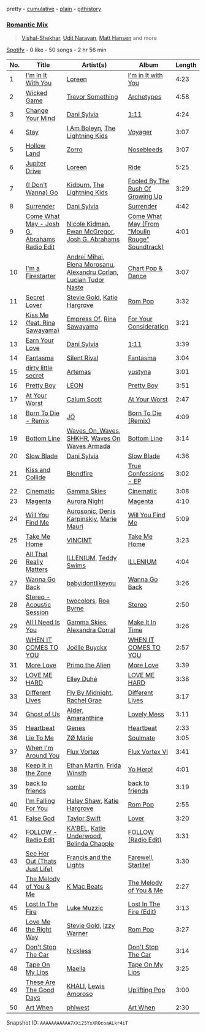 pretty - [cumulative](/playlists/cumulative/37i9dQZF1EVGJJ3r00UGAt.md) - [plain](/playlists/plain/37i9dQZF1EVGJJ3r00UGAt) - [githistory](https://github.githistory.xyz/mdn522/spotify-playlist-archive/blob/main/playlists/plain/37i9dQZF1EVGJJ3r00UGAt)

### [Romantic Mix](https://open.spotify.com/playlist/37i9dQZF1EVGJJ3r00UGAt)

> <a href=spotify:playlist:37i9dQZF1EIWiP8k7AjPgM>Vishal\-Shekhar</a>, <a href=spotify:playlist:37i9dQZF1EIWSszq2QgRer>Udit Narayan</a>, <a href=spotify:playlist:37i9dQZF1EIXQcwiHyhPTB>Matt Hansen</a> and more

[Spotify](https://open.spotify.com/user/spotify) - 0 like - 50 songs - 2 hr 56 min

| No. | Title | Artist(s) | Album | Length |
|---|---|---|---|---|
| 1 | [I'm In It With You](https://open.spotify.com/track/6vL2WIThSBFJ6aQJX28EpX) | [Loreen](https://open.spotify.com/artist/49aaHxvAJ0tCh0F15OnwIl) | [I'm in It with You](https://open.spotify.com/album/4bJiKSTDQvVgAzkgtrHx97) | 4:23 |
| 2 | [Wicked Game](https://open.spotify.com/track/0ZeO02taxRyltdRamjxdw7) | [Trevor Something](https://open.spotify.com/artist/6bWylzDlsTfR8khADRQJfd) | [Archetypes](https://open.spotify.com/album/4pMNlSWaIV40CEYQFXgRFQ) | 4:58 |
| 3 | [Change Your Mind](https://open.spotify.com/track/6SZL3jfwoUPs1LG5oJB8dj) | [Dani Sylvia](https://open.spotify.com/artist/4loap7SYpi11OpsZKnynZj) | [1:11](https://open.spotify.com/album/1VuEsPeIqB4vD9USxdRtZC) | 4:24 |
| 4 | [Stay](https://open.spotify.com/track/2nm5SfKZFq1x7mnzZ8Fty1) | [I Am Boleyn](https://open.spotify.com/artist/1tX2U6Uh4Iz8gowpGY5PUn), [The Lightning Kids](https://open.spotify.com/artist/5swU5DPjch0LugnGOAmjgD) | [Voyager](https://open.spotify.com/album/2awe9zmy68d7Gzl1qBBuwo) | 3:07 |
| 5 | [Hollow Land](https://open.spotify.com/track/16OWI2MfkGny3ghSBJJNLi) | [Zorro](https://open.spotify.com/artist/1RrZDKz5tA9AWiVzXGWEBY) | [Nosebleeds](https://open.spotify.com/album/2NdXTtm3r3xPmKYnySW8vi) | 3:07 |
| 6 | [Jupiter Drive](https://open.spotify.com/track/3jeRTHNZKxlhgAF6QZ3Bfv) | [Loreen](https://open.spotify.com/artist/49aaHxvAJ0tCh0F15OnwIl) | [Ride](https://open.spotify.com/album/16oaTuuuBPHxviN8VA6iJ9) | 5:25 |
| 7 | [\(I Don't Wanna\) Go](https://open.spotify.com/track/7eNE8UtEJBVq8YGu8dkmpO) | [Kidburn](https://open.spotify.com/artist/26ULKfy6zRYeBbsryBZiFk), [The Lightning Kids](https://open.spotify.com/artist/5swU5DPjch0LugnGOAmjgD) | [Fooled By The Rush Of Growing Up](https://open.spotify.com/album/3WDev2lUJLFxdujVgVu81O) | 3:29 |
| 8 | [Surrender](https://open.spotify.com/track/6iz3AvbKh3IzEtnhp7LyEf) | [Dani Sylvia](https://open.spotify.com/artist/4loap7SYpi11OpsZKnynZj) | [Surrender](https://open.spotify.com/album/03YvFRmWftGnqfifD01q7l) | 4:42 |
| 9 | [Come What May \- Josh G\. Abrahams Radio Edit](https://open.spotify.com/track/3Fe6ATads7njanSSFBzbnB) | [Nicole Kidman](https://open.spotify.com/artist/0ExYzTb7raTAfsXPtiI5vq), [Ewan McGregor](https://open.spotify.com/artist/105Paee9vmV5rfLSG652e1), [Josh G\. Abrahams](https://open.spotify.com/artist/3Th8EI2dgslvnm79WoWDkS) | [Come What May \(From "Moulin Rouge" Soundtrack\)](https://open.spotify.com/album/5tvlYvBUflNruKuAPrXsJT) | 4:01 |
| 10 | [I'm a Firestarter](https://open.spotify.com/track/5lFR9czXGMV2sfn9JyD9rO) | [Andrei Mihai](https://open.spotify.com/artist/4eDIrn2NEJGrVqRrP2Xjgq), [Elena Morosanu](https://open.spotify.com/artist/1iW1qSLckAQPFZxr110YO9), [Alexandru Corlan](https://open.spotify.com/artist/4DxgQqT4pc5It16xWX5lb3), [Lucian Tudor Naste](https://open.spotify.com/artist/04oMWk57Cn6d086srUY3D8) | [Chart Pop & Dance](https://open.spotify.com/album/7qVXO4ilWUtnnO23YQFSrK) | 3:07 |
| 11 | [Secret Lover](https://open.spotify.com/track/4b5O6WKoDTsOQvnjMy8N9a) | [Stevie Gold](https://open.spotify.com/artist/3ZJ52oqH4GoAbp3rBzWjnf), [Katie Hargrove](https://open.spotify.com/artist/34P8mPdsRblmeUuXsGeTRk) | [Rom Pop](https://open.spotify.com/album/7m1ZFylEsOgjvZVo3yB4wL) | 3:32 |
| 12 | [Kiss Me \(feat\. Rina Sawayama\)](https://open.spotify.com/track/1ltDjZ5arFZ41ohXF37Yjt) | [Empress Of](https://open.spotify.com/artist/5QuBVnBPEzwYvFrgBbwpmU), [Rina Sawayama](https://open.spotify.com/artist/2KEqzdPS7M5YwGmiuPTdr5) | [For Your Consideration](https://open.spotify.com/album/2TTsYkEOtnLgcWq469WQ83) | 3:21 |
| 13 | [Earn Your Love](https://open.spotify.com/track/5FHpBizZP9SX9LcDhBHYCM) | [Dani Sylvia](https://open.spotify.com/artist/4loap7SYpi11OpsZKnynZj) | [1:11](https://open.spotify.com/album/1VuEsPeIqB4vD9USxdRtZC) | 3:39 |
| 14 | [Fantasma](https://open.spotify.com/track/1MBKfwd2yJRuDanDMdd5gi) | [Silent Rival](https://open.spotify.com/artist/4Pv8lfZ3p5FvxpFTwtWzow) | [Fantasma](https://open.spotify.com/album/18wOMRwvtRAJZv31z5HCaD) | 3:04 |
| 15 | [dirty little secret](https://open.spotify.com/track/1lau6K2YSP5APtkzNJxVyB) | [Artemas](https://open.spotify.com/artist/0PCCGZ0wGLizHt2KZ7hhA2) | [yustyna](https://open.spotify.com/album/5nzSCZ7NhKvAysI0tmNOdD) | 3:01 |
| 16 | [Pretty Boy](https://open.spotify.com/track/557jdZsn0FAltJXgenminf) | [LÉON](https://open.spotify.com/artist/4SqTiwOEdYrNayaGMkc7ia) | [Pretty Boy](https://open.spotify.com/album/4gEi05Cy4bNjoa3Dme7tH5) | 3:51 |
| 17 | [At Your Worst](https://open.spotify.com/track/6IYIPVF7RZQUEbVVs47xqw) | [Calum Scott](https://open.spotify.com/artist/6ydoSd3N2mwgwBHtF6K7eX) | [At Your Worst](https://open.spotify.com/album/0dhaQArDYjNo5woJGbXaYU) | 2:47 |
| 18 | [Born To Die \- Remix](https://open.spotify.com/track/7EF5D5KhE4O2vIeqioumqw) | [JÖ](https://open.spotify.com/artist/6fZfrfIyxcCSCPYiRtddee) | [Born To Die \(Remix\)](https://open.spotify.com/album/2tNhqrzr9Efr6MHq5i6rnL) | 4:09 |
| 19 | [Bottom Line](https://open.spotify.com/track/4NWGu4BX6xduBD2GQThlC6) | [Waves\_On\_Waves](https://open.spotify.com/artist/4l1KlqrM9fywoEDVKKiR9u), [SHKHR](https://open.spotify.com/artist/1ZEJTNLYcquv69asSb1G13), [Waves On Waves Armada](https://open.spotify.com/artist/6yvDu5Elzl1aXNcqPMPZoX) | [Bottom Line](https://open.spotify.com/album/1LuRGulWyGts3rELo5Biic) | 3:14 |
| 20 | [Slow Blade](https://open.spotify.com/track/1XgFOt3YrTdbezOytE1JBz) | [Dani Sylvia](https://open.spotify.com/artist/4loap7SYpi11OpsZKnynZj) | [Slow Blade](https://open.spotify.com/album/4LWO3sJt6a83K41ZD5oL5P) | 4:36 |
| 21 | [Kiss and Collide](https://open.spotify.com/track/0FUYwHxE0KwHO0VV2Z3kzP) | [Blondfire](https://open.spotify.com/artist/5ySYeIhqg4Rfs5tjteVMz3) | [True Confessions \- EP](https://open.spotify.com/album/1v93TAcKTGyFzNLlm5ewxS) | 3:02 |
| 22 | [Cinematic](https://open.spotify.com/track/29tbK8bIGfjdqmwf90Y6a9) | [Gamma Skies](https://open.spotify.com/artist/4mXOrMPAOxaPL9v8AGhcYA) | [Cinematic](https://open.spotify.com/album/1RqQAjKZtk5tOwT5WR0eYb) | 3:08 |
| 23 | [Magenta](https://open.spotify.com/track/097lXqsM5GLv9y3U35vnJo) | [Aurora Night](https://open.spotify.com/artist/58PDMEzS2t3Ud9cI5epA12) | [Magenta](https://open.spotify.com/album/2pXacZYfsz6n9qjlu0SglO) | 4:10 |
| 24 | [Will You Find Me](https://open.spotify.com/track/0F61w0erJeIPfbi2cF5rcJ) | [Aurosonic](https://open.spotify.com/artist/1UkK91RiLw3FonVedbAVA1), [Denis Karpinskiy](https://open.spotify.com/artist/19v8uClA7fei9JzCNIZl4b), [Marie Mauri](https://open.spotify.com/artist/21H2LI2FuIqPMWqQKswBve) | [Will You Find Me](https://open.spotify.com/album/4gkIPFoccQ2aNBliOftGGa) | 5:09 |
| 25 | [Take Me Home](https://open.spotify.com/track/1vSRJDm3AGK7CZvULuUWT4) | [VINCINT](https://open.spotify.com/artist/6glcVV5wCi1hU4nxqJItqd) | [Take Me Home](https://open.spotify.com/album/7i0EuiekRaFmy9CLtoqXEs) | 3:23 |
| 26 | [All That Really Matters](https://open.spotify.com/track/6cLrGfKIIRHYQw7S0mCDhA) | [ILLENIUM](https://open.spotify.com/artist/45eNHdiiabvmbp4erw26rg), [Teddy Swims](https://open.spotify.com/artist/33qOK5uJ8AR2xuQQAhHump) | [ILLENIUM](https://open.spotify.com/album/0ValflNlWce21wm5PlwV60) | 4:04 |
| 27 | [Wanna Go Back](https://open.spotify.com/track/0OtX8ZrM8jPLhYnkCArx2F) | [babyidontlikeyou](https://open.spotify.com/artist/0vvLUDvumHN2BRVL0ks8Uq) | [Wanna Go Back](https://open.spotify.com/album/0ARv1ypx5IY5XEmjIDWtjp) | 3:26 |
| 28 | [Stereo \- Acoustic Session](https://open.spotify.com/track/7snC1vt8AHavh5WziJplKN) | [twocolors](https://open.spotify.com/artist/7ACEUD7UsmmXrnj4OLt8f9), [Roe Byrne](https://open.spotify.com/artist/6LjXRw1jZBtm5zCuorBJGg) | [Stereo](https://open.spotify.com/album/1tuvLXYPZgkyxDVM1ePw4w) | 2:50 |
| 29 | [All I Need Is You](https://open.spotify.com/track/1NHEFvVu9hjsYX9e7b6rcT) | [Gamma Skies](https://open.spotify.com/artist/4mXOrMPAOxaPL9v8AGhcYA), [Alexandra Corral](https://open.spotify.com/artist/3aZFZkpdUWOGNM0jQur1qM) | [Make It In Time](https://open.spotify.com/album/0VgutgujlEQhqIuVnBl7Jz) | 3:26 |
| 30 | [WHEN IT COMES TO YOU](https://open.spotify.com/track/7Ae2ccRzHvsiyVeolDcpmY) | [Joëlle Buyckx](https://open.spotify.com/artist/0Lqk2B3DANAhrUBK2Lr0jL) | [WHEN IT COMES TO YOU](https://open.spotify.com/album/68ZtZhWZ3Zev2cqbzgLEXL) | 2:57 |
| 31 | [More Love](https://open.spotify.com/track/3oxCAn2rKUPUsX3b0QB4is) | [Primo the Alien](https://open.spotify.com/artist/7o6eNB8kc6HQbWbtOqrCfO) | [More Love](https://open.spotify.com/album/0jDIuxWX8Brga31coQdkhR) | 3:39 |
| 32 | [LOVE ME HARD](https://open.spotify.com/track/2zKGBzm03BqPDszKUX2wqT) | [Elley Duhé](https://open.spotify.com/artist/67MNhiAICFY6Pwc2YxCO0K) | [LOVE ME HARD](https://open.spotify.com/album/6auvXmYeoGjzPcYqgI9lRl) | 3:38 |
| 33 | [Different Lives](https://open.spotify.com/track/7e7JVMegy4WBMnzuZE9Srq) | [Fly By Midnight](https://open.spotify.com/artist/4rQTEdG6hDVOlDUFKs9EjZ), [Rachel Grae](https://open.spotify.com/artist/0ekCwZGQUkAISV1h48jlHn) | [Different Lives](https://open.spotify.com/album/2jnVMgIk877jRCQqJMuNfS) | 3:17 |
| 34 | [Ghost of Us](https://open.spotify.com/track/7k7xmKqGY5UKVd8w1cA3jS) | [Alder](https://open.spotify.com/artist/4wsz0xhjvwGmwlp81yxubB), [Amaranthine](https://open.spotify.com/artist/6IlhsmCUk7kkcVNgJbnBSw) | [Lovely Mess](https://open.spotify.com/album/5j7vwj7dmJS6jEsDtkC0ZT) | 3:11 |
| 35 | [Heartbeat](https://open.spotify.com/track/1icCZZZJpuUPvhakixy9f2) | [Genes](https://open.spotify.com/artist/5m34laExsWdTu2fYhRlRMG) | [Heartbeat](https://open.spotify.com/album/0W1MQnllbMtnLl0HJjkWSE) | 2:33 |
| 36 | [Lie To Me](https://open.spotify.com/track/7ipsMj6IJf5OQXoImjXcBn) | [ZØ Marie](https://open.spotify.com/artist/5rjP3HgpikPUgqGXwVmEoZ) | [Soulmate](https://open.spotify.com/album/6104xPEvR3ChEp8TK8wNvx) | 3:05 |
| 37 | [When I'm Around You](https://open.spotify.com/track/3BAtgnbTIlKgECHdvTGsrG) | [Flux Vortex](https://open.spotify.com/artist/1MNQjRAMxv130gsVbIbR0H) | [Flux Vortex VI](https://open.spotify.com/album/26CSiWqqDol7dAzb7lE5vU) | 3:41 |
| 38 | [Keep It in the Zone](https://open.spotify.com/track/21erJyrlS2GMSHiNgt1zJ4) | [Ethan Martin](https://open.spotify.com/artist/3B1ZWI1NBrC7EV1fj3pI59), [Frida Winsth](https://open.spotify.com/artist/3vhSndh4ek1drUerI776VD) | [Yo Hero!](https://open.spotify.com/album/1UrdkfoO5D1ayKy3obNR8V) | 4:01 |
| 39 | [back to friends](https://open.spotify.com/track/0FTmksd2dxiE5e3rWyJXs6) | [sombr](https://open.spotify.com/artist/4G9NDjRyZFDlJKMRL8hx3S) | [back to friends](https://open.spotify.com/album/0QLILSOq1IqAqx62drmv4E) | 3:19 |
| 40 | [I'm Falling For You](https://open.spotify.com/track/5sGSoDKD2yPQFaSKwZFAlE) | [Haley Shaw](https://open.spotify.com/artist/7HA6DvytV67OZSjkK2W0lX), [Katie Hargrove](https://open.spotify.com/artist/34P8mPdsRblmeUuXsGeTRk) | [Rom Pop](https://open.spotify.com/album/7m1ZFylEsOgjvZVo3yB4wL) | 2:55 |
| 41 | [False God](https://open.spotify.com/track/5hQSXkFgbxjZo9uCwd11so) | [Taylor Swift](https://open.spotify.com/artist/06HL4z0CvFAxyc27GXpf02) | [Lover](https://open.spotify.com/album/1NAmidJlEaVgA3MpcPFYGq) | 3:20 |
| 42 | [FOLLOW \- Radio Edit](https://open.spotify.com/track/4GvKc0MWTjcBOCHDg6YL0X) | [KA'BEL](https://open.spotify.com/artist/7Lkuv1b4YmQzXQqeZVYnc0), [Katie Underwood](https://open.spotify.com/artist/29wAO1ATnB2RPTN2Mjbc1e), [Belinda Chapple](https://open.spotify.com/artist/7BxmggNBsy042pDtTHFbYa) | [FOLLOW \(Radio Edit\)](https://open.spotify.com/album/5Psf4AE06dr6RpmT1Ap182) | 3:31 |
| 43 | [See Her Out \(Thats Just Life\)](https://open.spotify.com/track/5zheSFviZNgeZLvZCOxQnE) | [Francis and the Lights](https://open.spotify.com/artist/23EA28263XvtIrXuySX6oI) | [Farewell, Starlite!](https://open.spotify.com/album/5gc2S04vG0rEGnTaTwOvus) | 3:30 |
| 44 | [The Melody of You & Me](https://open.spotify.com/track/5jPoUp5G1kNv9eLy3ifbAY) | [K Mac Beats](https://open.spotify.com/artist/7pMWzefz1HwGrRxqCglIuS) | [The Melody of You & Me](https://open.spotify.com/album/0jVCOUu7rEhJw0XCYw6Y4w) | 2:27 |
| 45 | [Lost In The Fire](https://open.spotify.com/track/171X17kxkgk2w1dxKfxUlZ) | [Luke Muzzic](https://open.spotify.com/artist/2P4sIQzRSbTjwWLApeXamY) | [Lost In The Fire \(Edit\)](https://open.spotify.com/album/59OfZTY5uSJ0nj7Mi1MtNj) | 3:13 |
| 46 | [Love Me the Right Way](https://open.spotify.com/track/0Vp3OdvEcJpvCj5ZBTdf9e) | [Stevie Gold](https://open.spotify.com/artist/3ZJ52oqH4GoAbp3rBzWjnf), [Izzy Warner](https://open.spotify.com/artist/6Zrp7Qyp1oWwcXRVWlvKfj) | [Rom Pop](https://open.spotify.com/album/7m1ZFylEsOgjvZVo3yB4wL) | 3:27 |
| 47 | [Don't Stop The Car](https://open.spotify.com/track/4TGFS6BL59tuRSjBByZ3A4) | [Nickless](https://open.spotify.com/artist/1qhcP0Cfa1bJtE8JmbQ4Ea) | [Don't Stop The Car](https://open.spotify.com/album/0cWThtdC9EYUPQMGAivj7m) | 3:14 |
| 48 | [Tape On My Lips](https://open.spotify.com/track/7GMBLWrHTSriSIylTSQIkH) | [Maella](https://open.spotify.com/artist/5fj7pxTryEpCSP1Fnde8GY) | [Tape On My Lips](https://open.spotify.com/album/5gC84VIW2zq3P8ImRsFtqZ) | 3:25 |
| 49 | [These Are The Good Days](https://open.spotify.com/track/7u6MaeThUIHe0I85o9cz8p) | [KHALI](https://open.spotify.com/artist/5PPzbmzMcsrMBVa6qCYKn6), [Lewis Amoroso](https://open.spotify.com/artist/46vFoFnenotafumXIu0n1n) | [Uplifting Pop](https://open.spotify.com/album/0ZPicMhI8GynX0VGPMqnkU) | 3:00 |
| 50 | [Art When](https://open.spotify.com/track/6PhTV6QB2ma1AGVX8hxJqo) | [phlwest](https://open.spotify.com/artist/2IIzYDR1dgokJqe5fYGWA5) | [Art When](https://open.spotify.com/album/5RgwCPS5a7gotnvAKnmYd4) | 2:30 |

Snapshot ID: `AAAAAAAAAAA7XXi25YxXROcoaALkr4iT`
